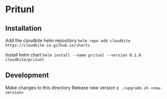 # Pritunl 

## Installation
Add the cloudkite helm repository
`helm repo add cloudkite https://cloudkite-io.github.io/charts`

Install helm chart
`helm install --name pritunl --version 0.1.0 cloudkite/pritunl`

## Development
Make changes to this directory
Release new version
`$ ./upgrade.sh <new-version>`

